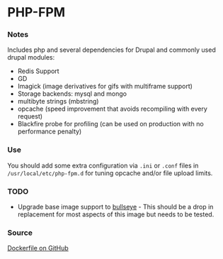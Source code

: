 # PHP-FPM

### Notes
Includes php and several dependencies for Drupal and commonly used drupal modules:
* Redis Support
* GD
* Imagick (image derivatives for gifs with multiframe support)
* Storage backends: mysql and mongo
* multibyte strings (mbstring)
* opcache (speed improvement that avoids recompiling with every request)
* Blackfire probe for profiling (can be used on production with no performance penalty)

### Use
You should add some extra configuration via `.ini` or `.conf` files in `/usr/local/etc/php-fpm.d` for tuning opcache
and/or file upload limits.

### TODO
* Upgrade base image support to [bullseye](https://hub.docker.com/layers/php/library/php/7.3.33-fpm-bullseye/images/sha256-9cbff771dd3099b58ed1103d335ef7a30400db4201708a67b13d2d07260f2c8b?context=explore) - This should be a drop in replacement for most aspects of this image but needs to be tested.

### Source
[Dockerfile on GitHub](https://github.com/favish/php-docker-image)